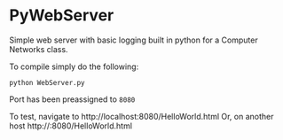 # PyWebServer
Simple web server with basic logging built in python for a Computer Networks class.

To compile simply do the following: 
  <pre><code>python WebServer.py</code></pre>
  
Port has been preassigned to <code>8080</code>

To test, navigate to http://localhost:8080/HelloWorld.html
Or, on another host http://<your public IP>:8080/HelloWorld.html
